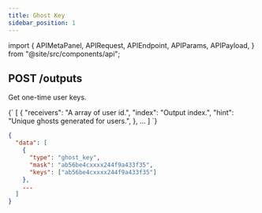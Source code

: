 ```yaml
---
title: Ghost Key
sidebar_position: 1
---
```


import {
  APIMetaPanel,
  APIRequest,
  APIEndpoint,
  APIParams,
  APIPayload,
} from "@site/src/components/api";

## POST /outputs

Get one-time user keys.

<APIEndpoint url="/outputs" />

<APIMetaPanel scope="Authorized" scopeNote="" />

<APIPayload>
{`
  [
    {
      "receivers":  "A array of user id.",
      "index":      "Output index.",
      "hint":       "Unique ghosts generated for users.",
    },
    ...
  ]
`}
</APIPayload>

<!-- @TODO 这里原来的 example 就是错的，虽然按照理解改了，但是依然需要修正 -->

<APIRequest title="Generate outputs" url="/outputs --data PAYLOAD" />

```json title="Response"
{
  "data": [
    {
      "type": "ghost_key",
      "mask": "ab56be4cxxxx244f9a433f35",
      "keys": ["ab56be4cxxxx244f9a433f35"]
    },
    ...
  ]
}
```
